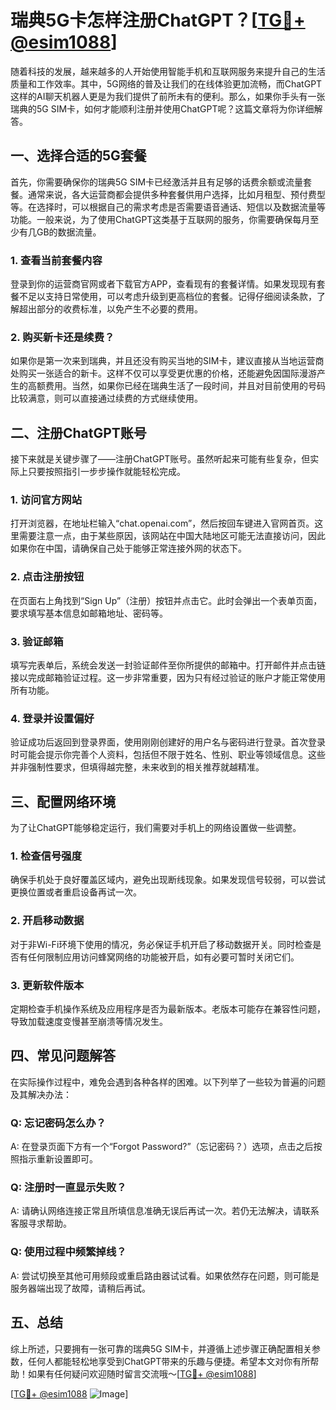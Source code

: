 # 瑞典5G卡怎样注册ChatGPT？[[TG💪+ @esim1088](https://t.me/s/esim1088)]

随着科技的发展，越来越多的人开始使用智能手机和互联网服务来提升自己的生活质量和工作效率。其中，5G网络的普及让我们的在线体验更加流畅，而ChatGPT这样的AI聊天机器人更是为我们提供了前所未有的便利。那么，如果你手头有一张瑞典的5G SIM卡，如何才能顺利注册并使用ChatGPT呢？这篇文章将为你详细解答。

## 一、选择合适的5G套餐

首先，你需要确保你的瑞典5G SIM卡已经激活并且有足够的话费余额或流量套餐。通常来说，各大运营商都会提供多种套餐供用户选择，比如月租型、预付费型等。在选择时，可以根据自己的需求考虑是否需要语音通话、短信以及数据流量等功能。一般来说，为了使用ChatGPT这类基于互联网的服务，你需要确保每月至少有几GB的数据流量。

### 1. 查看当前套餐内容

登录到你的运营商官网或者下载官方APP，查看现有的套餐详情。如果发现现有套餐不足以支持日常使用，可以考虑升级到更高档位的套餐。记得仔细阅读条款，了解超出部分的收费标准，以免产生不必要的费用。

### 2. 购买新卡还是续费？

如果你是第一次来到瑞典，并且还没有购买当地的SIM卡，建议直接从当地运营商处购买一张适合的新卡。这样不仅可以享受更优惠的价格，还能避免因国际漫游产生的高额费用。当然，如果你已经在瑞典生活了一段时间，并且对目前使用的号码比较满意，则可以直接通过续费的方式继续使用。

## 二、注册ChatGPT账号

接下来就是关键步骤了——注册ChatGPT账号。虽然听起来可能有些复杂，但实际上只要按照指引一步步操作就能轻松完成。

### 1. 访问官方网站

打开浏览器，在地址栏输入“chat.openai.com”，然后按回车键进入官网首页。这里需要注意一点，由于某些原因，该网站在中国大陆地区可能无法直接访问，因此如果你在中国，请确保自己处于能够正常连接外网的状态下。

### 2. 点击注册按钮

在页面右上角找到“Sign Up”（注册）按钮并点击它。此时会弹出一个表单页面，要求填写基本信息如邮箱地址、密码等。

### 3. 验证邮箱

填写完表单后，系统会发送一封验证邮件至你所提供的邮箱中。打开邮件并点击链接以完成邮箱验证过程。这一步非常重要，因为只有经过验证的账户才能正常使用所有功能。

### 4. 登录并设置偏好

验证成功后返回到登录界面，使用刚刚创建好的用户名与密码进行登录。首次登录时可能会提示你完善个人资料，包括但不限于姓名、性别、职业等领域信息。这些并非强制性要求，但填得越完整，未来收到的相关推荐就越精准。

## 三、配置网络环境

为了让ChatGPT能够稳定运行，我们需要对手机上的网络设置做一些调整。

### 1. 检查信号强度

确保手机处于良好覆盖区域内，避免出现断线现象。如果发现信号较弱，可以尝试更换位置或者重启设备再试一次。

### 2. 开启移动数据

对于非Wi-Fi环境下使用的情况，务必保证手机开启了移动数据开关。同时检查是否有任何限制应用访问蜂窝网络的功能被开启，如有必要可暂时关闭它们。

### 3. 更新软件版本

定期检查手机操作系统及应用程序是否为最新版本。老版本可能存在兼容性问题，导致加载速度变慢甚至崩溃等情况发生。

## 四、常见问题解答

在实际操作过程中，难免会遇到各种各样的困难。以下列举了一些较为普遍的问题及其解决办法：

### Q: 忘记密码怎么办？
A: 在登录页面下方有一个“Forgot Password?”（忘记密码？）选项，点击之后按照指示重新设置即可。

### Q: 注册时一直显示失败？
A: 请确认网络连接正常且所填信息准确无误后再试一次。若仍无法解决，请联系客服寻求帮助。

### Q: 使用过程中频繁掉线？
A: 尝试切换至其他可用频段或重启路由器试试看。如果依然存在问题，则可能是服务器端出现了故障，请稍后再试。

## 五、总结

综上所述，只要拥有一张可靠的瑞典5G SIM卡，并遵循上述步骤正确配置相关参数，任何人都能轻松地享受到ChatGPT带来的乐趣与便捷。希望本文对你有所帮助！如果有任何疑问欢迎随时留言交流哦～[[TG💪+ @esim1088](https://t.me/s/esim1088)]

[[TG💪+ @esim1088](https://t.me/s/esim1088) ![Image](https://i.postimg.cc/4NQfJmqS/Snipaste-2025-05-13-00-14-12.png)]